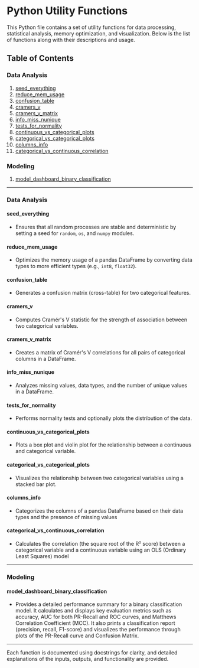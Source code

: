# Python Utility Functions

This Python file contains a set of utility functions for data processing, statistical analysis, memory optimization, and visualization. Below is the list of functions along with their descriptions and usage.

## Table of Contents
### Data Analysis
1. [seed_everything](#seed_everything)
2. [reduce_mem_usage](#reduce_mem_usage)
3. [confusion_table](#confusion_table)
4. [cramers_v](#cramers_v)
5. [cramers_v_matrix](#cramers_v_matrix)
6. [info_miss_nunique](#info_miss_nunique)
7. [tests_for_normality](#tests_for_normality)
8. [continuous_vs_categorical_plots](#continuous_vs_categorical_plots)
9. [categorical_vs_categorical_plots](#categorical_vs_categorical_plots)
10. [columns_info](#columns_info)
11. [categorical_vs_continuous_correlation](#categorical_vs_continuous_correlation)
### Modeling
1. [model_dashboard_binary_classification](#model_dashboard_binary_classification)
 
---
### Data Analysis
#### seed_everything
- Ensures that all random processes are stable and deterministic by setting a seed for `random`, `os`, and `numpy` modules.

#### reduce_mem_usage
- Optimizes the memory usage of a pandas DataFrame by converting data types to more efficient types (e.g., `int8`, `float32`).

#### confusion_table
- Generates a confusion matrix (cross-table) for two categorical features.

#### cramers_v
- Computes Cramér's V statistic for the strength of association between two categorical variables.

#### cramers_v_matrix
- Creates a matrix of Cramér's V correlations for all pairs of categorical columns in a DataFrame.

#### info_miss_nunique
- Analyzes missing values, data types, and the number of unique values in a DataFrame.

#### tests_for_normality
- Performs normality tests and optionally plots the distribution of the data.

#### continuous_vs_categorical_plots
- Plots a box plot and violin plot for the relationship between a continuous and categorical variable.

#### categorical_vs_categorical_plots
- Visualizes the relationship between two categorical variables using a stacked bar plot.

#### columns_info
- Categorizes the columns of a pandas DataFrame based on their data types and the presence of missing values

#### categorical_vs_continuous_correlation
- Calculates the correlation (the square root of the R² score) between a categorical variable and a continuous variable using an OLS (Ordinary Least Squares) model
---
### Modeling 
#### model_dashboard_binary_classification
- Provides a detailed performance summary for a binary classification model. It calculates and displays key evaluation metrics such as accuracy, AUC for both PR-Recall and ROC curves, and Matthews Correlation Coefficient (MCC). It also prints a classification report (precision, recall, F1-score) and visualizes the performance through plots of the PR-Recall curve and Confusion Matrix.
---
Each function is documented using docstrings for clarity, and detailed explanations of the inputs, outputs, and functionality are provided.
